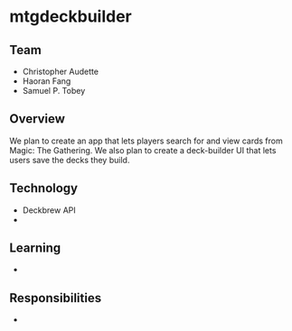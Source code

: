 # mtgdeckbuilder

## Team
 - Christopher Audette
 - Haoran Fang
 - Samuel P. Tobey

## Overview
We plan to create an app that lets players search for and view cards from Magic: The Gathering.  We also plan to create a deck-builder UI that lets users save the decks they build.

## Technology
 - Deckbrew API
 - 

## Learning
 - 
 
## Responsibilities
 - 

